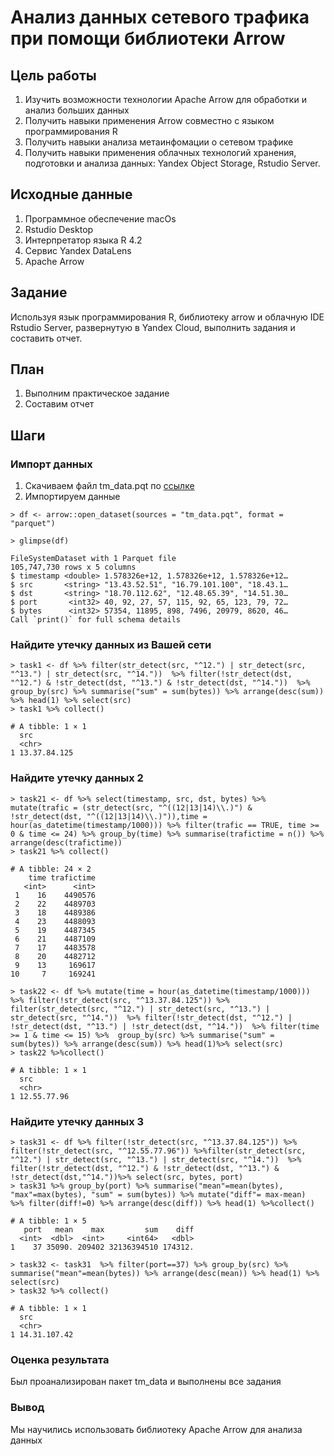 # Анализ данных сетевого трафика при помощи библиотеки Arrow
## Цель работы
1. Изучить возможности технологии Apache Arrow для обработки и анализ больших данных
2. Получить навыки применения Arrow совместно с языком программирования R
3. Получить навыки анализа метаинфомации о сетевом трафике
4. Получить навыки применения облачных технологий хранения, подготовки и анализа данных: Yandex Object Storage, Rstudio Server.

## Исходные данные
1. Программное обеспечение macOs
2. Rstudio Desktop
3. Интерпретатор языка R 4.2
4. Сервис Yandex DataLens
5. Apache Arrow
## Задание
Используя язык программирования R, библиотеку arrow и облачную IDE Rstudio Server, развернутую в Yandex Cloud, выполнить задания и составить отчет.
## План
1. Выполним практическое задание
2. Составим отчет
## Шаги
### Импорт данных
1. Скачиваем файл tm_data.pqt по [ссылке](https://storage.yandexcloud.net/arrow-datasets/tm_data.pqt)
2. Импортируем данные
```
> df <- arrow::open_dataset(sources = "tm_data.pqt", format = "parquet")
```
```
> glimpse(df)
```
```
FileSystemDataset with 1 Parquet file
105,747,730 rows x 5 columns
$ timestamp <double> 1.578326e+12, 1.578326e+12, 1.578326e+12…
$ src       <string> "13.43.52.51", "16.79.101.100", "18.43.1…
$ dst       <string> "18.70.112.62", "12.48.65.39", "14.51.30…
$ port       <int32> 40, 92, 27, 57, 115, 92, 65, 123, 79, 72…
$ bytes      <int32> 57354, 11895, 898, 7496, 20979, 8620, 46…
Call `print()` for full schema details
```
### Найдите утечку данных из Вашей сети
```
> task1 <- df %>% filter(str_detect(src, "^12.") | str_detect(src, "^13.") | str_detect(src, "^14."))  %>% filter(!str_detect(dst, "^12.") & !str_detect(dst, "^13.") & !str_detect(dst, "^14."))  %>% group_by(src) %>% summarise("sum" = sum(bytes)) %>% arrange(desc(sum)) %>% head(1) %>% select(src) 
> task1 %>% collect()
```
```
# A tibble: 1 × 1
  src         
  <chr>       
1 13.37.84.125
```
### Найдите утечку данных 2
```
> task21 <- df %>% select(timestamp, src, dst, bytes) %>% mutate(trafic = (str_detect(src, "^((12|13|14)\\.)") & !str_detect(dst, "^((12|13|14)\\.)")),time = hour(as_datetime(timestamp/1000))) %>% filter(trafic == TRUE, time >= 0 & time <= 24) %>% group_by(time) %>% summarise(trafictime = n()) %>% arrange(desc(trafictime))
> task21 %>% collect()
```
```
# A tibble: 24 × 2
    time trafictime
   <int>      <int>
 1    16    4490576
 2    22    4489703
 3    18    4489386
 4    23    4488093
 5    19    4487345
 6    21    4487109
 7    17    4483578
 8    20    4482712
 9    13     169617
10     7     169241
```
```
> task22 <- df %>% mutate(time = hour(as_datetime(timestamp/1000))) %>% filter(!str_detect(src, "^13.37.84.125")) %>% filter(str_detect(src, "^12.") | str_detect(src, "^13.") | str_detect(src, "^14."))  %>% filter(!str_detect(dst, "^12.") | !str_detect(dst, "^13.") | !str_detect(dst, "^14."))  %>% filter(time >= 1 & time <= 15) %>%  group_by(src) %>% summarise("sum" = sum(bytes)) %>% arrange(desc(sum)) %>% head(1)%>% select(src) 
> task22 %>%collect()
```
```
# A tibble: 1 × 1
  src        
  <chr>      
1 12.55.77.96
```
### Найдите утечку данных 3
```
> task31 <- df %>% filter(!str_detect(src, "^13.37.84.125")) %>% filter(!str_detect(src, "^12.55.77.96")) %>%filter(str_detect(src, "^12.") | str_detect(src, "^13.") | str_detect(src, "^14."))  %>% filter(!str_detect(dst, "^12.") & !str_detect(dst, "^13.") & !str_detect(dst,"^14."))%>% select(src, bytes, port)
> task31 %>% group_by(port) %>% summarise("mean"=mean(bytes), "max"=max(bytes), "sum" = sum(bytes)) %>% mutate("diff"= max-mean)  %>% filter(diff!=0) %>% arrange(desc(diff)) %>% head(1) %>%collect()
```
```
# A tibble: 1 × 5
   port   mean    max         sum    diff
  <int>  <dbl>  <int>     <int64>   <dbl>
1    37 35090. 209402 32136394510 174312.
```
```
> task32 <- task31  %>% filter(port==37) %>% group_by(src) %>% summarise("mean"=mean(bytes)) %>% arrange(desc(mean)) %>% head(1) %>% select(src)
> task32 %>% collect()
```
```
# A tibble: 1 × 1
  src         
  <chr>       
1 14.31.107.42
```
### Оценка результата
Был проанализирован пакет tm_data и выполнены все задания
### Вывод
Мы научились использовать библиотеку Apache Arrow для анализа данных
